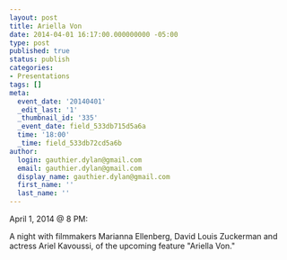 ```yaml
---
layout: post
title: Ariella Von
date: 2014-04-01 16:17:00.000000000 -05:00
type: post
published: true
status: publish
categories:
- Presentations
tags: []
meta:
  event_date: '20140401'
  _edit_last: '1'
  _thumbnail_id: '335'
  _event_date: field_533db715d5a6a
  time: '18:00'
  _time: field_533db72cd5a6b
author:
  login: gauthier.dylan@gmail.com
  email: gauthier.dylan@gmail.com
  display_name: gauthier.dylan@gmail.com
  first_name: ''
  last_name: ''
---
```

<p>April 1, 2014 @ 8 PM:</p>
<p>A night with filmmakers Marianna Ellenberg, David Louis Zuckerman and actress Ariel Kavoussi, of the upcoming feature "Ariella Von."</p>
